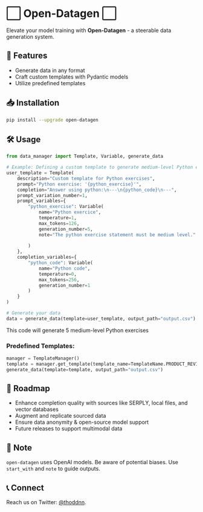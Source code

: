 # ⬜️ Open-Datagen ⬜️

Elevate your model training with **Open-Datagen** - a steerable data generation system.

## 🌱 Features

- Generate data in any format
- Craft custom templates with Pydantic models
- Utilize predefined templates

## 📥 Installation

```bash
pip install --upgrade open-datagen
```

## 🛠 Usage

```python
from data_manager import Template, Variable, generate_data

# Example: Defining a custom template to generate medium-level Python exercises
user_template = Template(
    description="Custom template for Python exercises",
    prompt="Python exercise: '{python_exercise}'",
    completion="Answer using python:\n---\n{python_code}\n---",
    prompt_variation_number=1,
    prompt_variables={
        "python_exercise": Variable(
            name="Python exercice",
            temperature=1,
            max_tokens=126,
            generation_number=5,
            note="The python exercise statement must be medium level."
        
        )
    },
    completion_variables={
        "python_code": Variable(
            name="Python code",
            temperature=0,
            max_tokens=256,
            generation_number=1
        )
    }
)

# Generate your data
data = generate_data(template=user_template, output_path="output.csv")
```

This code will generate 5 medium-level Python exercises

### Predefined Templates:

```python
manager = TemplateManager()
template = manager.get_template(template_name=TemplateName.PRODUCT_REVIEW.value)
generate_data(template=template, output_path="output.csv")
```

## 🚀 Roadmap 

- Enhance completion quality with sources like SERPLY, local files, and vector databases
- Augment and replicate sourced data
- Ensure data anonymity & open-source model support
- Future releases to support multimodal data
  
## 📣 Note 

`open-datagen` uses OpenAI models. Be aware of potential biases. Use `start_with` and `note` to guide outputs.

## 📞 Connect 

Reach us on Twitter: [@thoddnn](https://twitter.com/thoddnn).